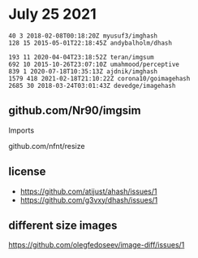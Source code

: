 # July 25 2021

~~~
40 3 2018-02-08T00:18:20Z myusuf3/imghash
128 15 2015-05-01T22:18:45Z andybalholm/dhash

193 11 2020-04-04T23:18:52Z teran/imgsum
692 10 2015-10-26T23:07:10Z umahmood/perceptive
839 1 2020-07-18T10:35:13Z ajdnik/imghash
1579 418 2021-02-18T21:10:22Z corona10/goimagehash
2685 30 2018-03-24T03:01:43Z devedge/imagehash
~~~

## github.com/Nr90/imgsim

Imports

github.com/nfnt/resize

## license

- https://github.com/atijust/ahash/issues/1
- https://github.com/g3vxy/dhash/issues/1

## different size images

https://github.com/olegfedoseev/image-diff/issues/1
